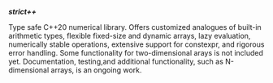 ***strict++***

Type safe C++20 numerical library. Offers customized analogues of built-in arithmetic types, flexible
fixed-size and dynamic arrays, lazy evaluation, numerically stable operations, extensive support for constexpr,
and rigorous error handling. Some functionality for two-dimensional arays is not included yet. Documentation, 
testing,and additional functionality, such as N-dimensional arrays, is an ongoing work.
